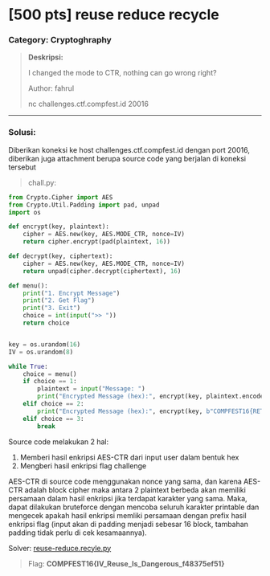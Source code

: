 # [500 pts] reuse reduce recycle
### Category: Cryptoghraphy
>**Deskripsi:**
>
>I changed the mode to CTR, nothing can go wrong right?  
>
>Author: fahrul  
>
>nc challenges.ctf.compfest.id 20016

______________________________________________________________________________________________________________________________

### **Solusi:**

Diberikan koneksi ke host challenges.ctf.compfest.id dengan port 20016, diberikan juga attachment berupa source code yang berjalan di koneksi tersebut
>chall.py:
```python
from Crypto.Cipher import AES
from Crypto.Util.Padding import pad, unpad
import os

def encrypt(key, plaintext):
    cipher = AES.new(key, AES.MODE_CTR, nonce=IV)
    return cipher.encrypt(pad(plaintext, 16))

def decrypt(key, ciphertext):
    cipher = AES.new(key, AES.MODE_CTR, nonce=IV)
    return unpad(cipher.decrypt(ciphertext), 16)

def menu():
    print("1. Encrypt Message")
    print("2. Get Flag")
    print("3. Exit")
    choice = int(input(">> "))
    return choice


key = os.urandom(16)
IV = os.urandom(8)

while True:
    choice = menu()
    if choice == 1:
        plaintext = input("Message: ")
        print("Encrypted Message (hex):", encrypt(key, plaintext.encode()).hex())
    elif choice == 2:
        print("Encrypted Message (hex):", encrypt(key, b"COMPFEST16{RETACDED}").hex())
    elif choice == 3:
        break
```
Source code melakukan 2 hal:  
1. Memberi hasil enkripsi AES-CTR dari input user dalam bentuk hex
2. Mengberi hasil enkripsi flag challenge

AES-CTR di source code menggunakan nonce yang sama, dan karena AES-CTR adalah block cipher maka antara 2 plaintext berbeda akan memiliki persamaan dalam hasil enkripsi jika terdapat karakter yang sama. Maka, dapat dilakukan bruteforce dengan mencoba seluruh karakter printable dan mengecek apakah hasil enkripsi memliki persamaan dengan prefix hasil enkripsi flag (input akan di padding menjadi sebesar 16 block, tambahan padding tidak perlu di cek kesamaannya).

Solver: [reuse-reduce.recyle.py](https://github.com/FieryBanana101/Compfest-16_TeamBaruBelajarCTF/blob/main/Hacker%20Class/reuse-reduce-recycle/reuse-reduce-recycle.py)
>Flag: **COMPFEST16{IV_Reuse_Is_Dangerous_f48375ef51}**
